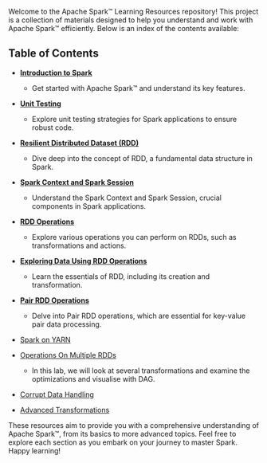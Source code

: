 Welcome to the Apache Spark™ Learning Resources repository! This project is a collection of materials designed to help you understand and work with Apache Spark™ efficiently. Below is an index of the contents available:

## Table of Contents

-  [**Introduction to Spark**](./Introduction-to-Apache-Spark)
    
    -   Get started with Apache Spark™ and understand its key features.
-  [**Unit Testing**](./Working-with-JUnit-in-IntelliJ-IDEA)
    
    -   Explore unit testing strategies for Spark applications to ensure robust code.
-  [**Resilient Distributed Dataset (RDD)**](./Resilient-Distributed-Datasets-(RDD)-%E2%80%90-Introduction)
    
    -   Dive deep into the concept of RDD, a fundamental data structure in Spark.
-  [**Spark Context and Spark Session**](./Spark-Context-and-Spark-Session)
    
    -   Understand the Spark Context and Spark Session, crucial components in Spark applications.
-  [**RDD Operations**](./RDD-Operations)
    
    -   Explore various operations you can perform on RDDs, such as transformations and actions.

-  [**Exploring Data Using RDD Operations**](./Exploring-Data-Using-RDD-Operations)
    
    -   Learn the essentials of RDD, including its creation and transformation.

-  [**Pair RDD Operations**](./PairRDD-Creation-and-Manipulation)
    
    -   Delve into Pair RDD operations, which are essential for key-value pair data processing.

- [Spark on YARN](./Spark-on-YARN)
- [Operations On Multiple RDDs](./Operations-On-Multiple-RDDs)
    -   In this lab, we will look at several transformations and examine the optimizations
and visualise with DAG.

- [Corrupt Data Handling](./Corrupt-Data-Handling)

- [Advanced Transformations](./Advanced-Transformations)


These resources aim to provide you with a comprehensive understanding of Apache Spark™, from its basics to more advanced topics. Feel free to explore each section as you embark on your journey to master Spark. Happy learning!